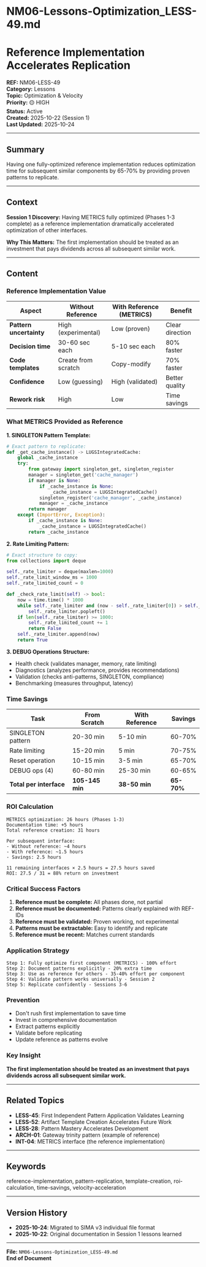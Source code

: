 # NM06-Lessons-Optimization_LESS-49.md

# Reference Implementation Accelerates Replication

**REF:** NM06-LESS-49  
**Category:** Lessons  
**Topic:** Optimization & Velocity  
**Priority:** 🟡 HIGH  
**Status:** Active  
**Created:** 2025-10-22 (Session 1)  
**Last Updated:** 2025-10-24

---

## Summary

Having one fully-optimized reference implementation reduces optimization time for subsequent similar components by 65-70% by providing proven patterns to replicate.

---

## Context

**Session 1 Discovery:**
Having METRICS fully optimized (Phases 1-3 complete) as a reference implementation dramatically accelerated optimization of other interfaces.

**Why This Matters:**
The first implementation should be treated as an investment that pays dividends across all subsequent similar work.

---

## Content

### Reference Implementation Value

| Aspect | Without Reference | With Reference (METRICS) | Benefit |
|--------|------------------|--------------------------|---------|
| **Pattern uncertainty** | High (experimental) | Low (proven) | Clear direction |
| **Decision time** | 30-60 sec each | 5-10 sec each | 80% faster |
| **Code templates** | Create from scratch | Copy-modify | 70% faster |
| **Confidence** | Low (guessing) | High (validated) | Better quality |
| **Rework risk** | High | Low | Time savings |

### What METRICS Provided as Reference

**1. SINGLETON Pattern Template:**
```python
# Exact pattern to replicate:
def _get_cache_instance() -> LUGSIntegratedCache:
    global _cache_instance
    try:
        from gateway import singleton_get, singleton_register
        manager = singleton_get('cache_manager')
        if manager is None:
            if _cache_instance is None:
                _cache_instance = LUGSIntegratedCache()
            singleton_register('cache_manager', _cache_instance)
            manager = _cache_instance
        return manager
    except (ImportError, Exception):
        if _cache_instance is None:
            _cache_instance = LUGSIntegratedCache()
        return _cache_instance
```

**2. Rate Limiting Pattern:**
```python
# Exact structure to copy:
from collections import deque

self._rate_limiter = deque(maxlen=1000)
self._rate_limit_window_ms = 1000
self._rate_limited_count = 0

def _check_rate_limit(self) -> bool:
    now = time.time() * 1000
    while self._rate_limiter and (now - self._rate_limiter[0]) > self._rate_limit_window_ms:
        self._rate_limiter.popleft()
    if len(self._rate_limiter) >= 1000:
        self._rate_limited_count += 1
        return False
    self._rate_limiter.append(now)
    return True
```

**3. DEBUG Operations Structure:**
- Health check (validates manager, memory, rate limiting)
- Diagnostics (analyzes performance, provides recommendations)
- Validation (checks anti-patterns, SINGLETON, compliance)
- Benchmarking (measures throughput, latency)

### Time Savings

| Task | From Scratch | With Reference | Savings |
|------|-------------|----------------|---------|
| SINGLETON pattern | 20-30 min | 5-10 min | 60-70% |
| Rate limiting | 15-20 min | 5 min | 70-75% |
| Reset operation | 10-15 min | 3-5 min | 65-70% |
| DEBUG ops (4) | 60-80 min | 25-30 min | 60-65% |
| **Total per interface** | **105-145 min** | **38-50 min** | **65-70%** |

### ROI Calculation

```
METRICS optimization: 26 hours (Phases 1-3)
Documentation time: +5 hours
Total reference creation: 31 hours

Per subsequent interface:
- Without reference: ~4 hours
- With reference: ~1.5 hours
- Savings: 2.5 hours

11 remaining interfaces × 2.5 hours = 27.5 hours saved
ROI: 27.5 / 31 = 88% return on investment
```

### Critical Success Factors

1. **Reference must be complete:** All phases done, not partial
2. **Reference must be documented:** Patterns clearly explained with REF-IDs
3. **Reference must be validated:** Proven working, not experimental
4. **Patterns must be extractable:** Easy to identify and replicate
5. **Reference must be recent:** Matches current standards

### Application Strategy

```
Step 1: Fully optimize first component (METRICS) - 100% effort
Step 2: Document patterns explicitly - 20% extra time
Step 3: Use as reference for others - 35-40% effort per component
Step 4: Validate pattern works universally - Session 2
Step 5: Replicate confidently - Sessions 3-6
```

### Prevention

- Don't rush first implementation to save time
- Invest in comprehensive documentation
- Extract patterns explicitly
- Validate before replicating
- Update reference as patterns evolve

### Key Insight

**The first implementation should be treated as an investment that pays dividends across all subsequent similar work.**

---

## Related Topics

- **LESS-45**: First Independent Pattern Application Validates Learning
- **LESS-52**: Artifact Template Creation Accelerates Future Work
- **LESS-28**: Pattern Mastery Accelerates Development
- **ARCH-01**: Gateway trinity pattern (example of reference)
- **INT-04**: METRICS interface (the reference implementation)

---

## Keywords

reference-implementation, pattern-replication, template-creation, roi-calculation, time-savings, velocity-acceleration

---

## Version History

- **2025-10-24**: Migrated to SIMA v3 individual file format
- **2025-10-22**: Original documentation in Session 1 lessons learned

---

**File:** `NM06-Lessons-Optimization_LESS-49.md`  
**End of Document**
